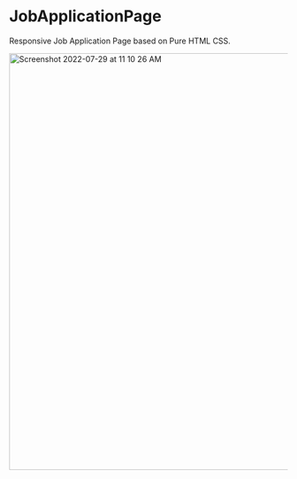 # JobApplicationPage
Responsive Job Application Page based on Pure HTML CSS.


<img width="753" alt="Screenshot 2022-07-29 at 11 10 26 AM" src="https://user-images.githubusercontent.com/25192452/181690663-0e78c444-3b75-436c-836d-05dcc7ba3344.png">

